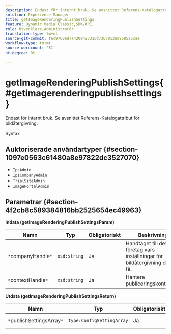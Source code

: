 ```yaml
---
description: Endast för internt bruk. Se avsnittet Referens-Katalogattribut för bildåtergivning.
solution: Experience Manager
title: getImageRenderingPublishSettings
feature: Dynamic Media Classic,SDK/API
role: Utvecklare,Administratör
translation-type: tm+mt
source-git-commit: f6c97606d7a4209427316d7367013ad9585a5cae
workflow-type: tm+mt
source-wordcount: '81'
ht-degree: 0%

---
```



# getImageRenderingPublishSettings{#getimagerenderingpublishsettings}

Endast för internt bruk. Se avsnittet Referens-Katalogattribut för bildåtergivning.

Syntax

## Auktoriserade användartyper {#section-1097e0563c61480a8e97822dc3527070}

* `IpsAdmin`
* `IpsCompanyAdmin`
* `TrialSiteAdmin`
* `ImagePortalAdmin`

## Parametrar {#section-4f2cb8c589384816bb2525654ec49963}

**Indata (getImageRenderingPublishSettingsParam)**

| Namn | Typ | Obligatoriskt | Beskrivning |
|---|---|---|---|
| `*`companyHandle`*` | `xsd:string` | Ja | Handtaget till det företag vars inställningar för bildåtergivning du vill få. |
| `*`contextHandle`*` | `xsd:string` | Ja | Hantera publiceringskontexten. |

**Utdata (getImageRenderingPublishSettingsReturn)**

| Namn | Typ | Obligatoriskt | Beskrivning |
|---|---|---|---|
| `*`publishSettingsArray`*` | `type:ConfigSettingArray` | Ja | Publiceringsinställningar för bildåtergivning. |

